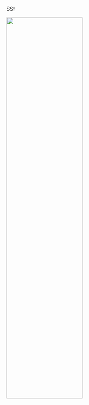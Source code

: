 
SS:

<img src="https://user-images.githubusercontent.com/102072945/213877137-4e1dca27-4790-42c8-b9fc-63befbcc3de6.png" width=200 height=1000 />
